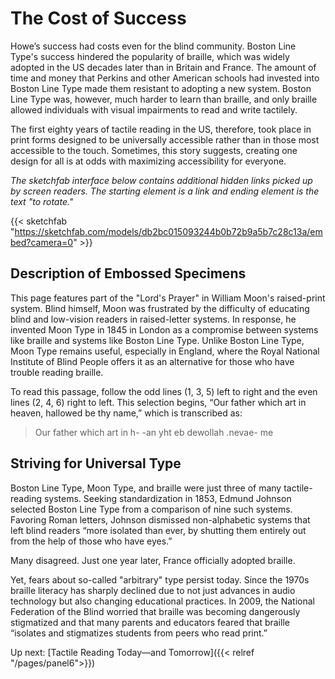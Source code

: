 # The Cost of Success

Howe’s success had costs even for the blind community. Boston Line Type's success hindered the popularity of braille, which was widely adopted in the US decades later than in Britain and France. The amount of time and money that Perkins and other American schools had invested into Boston Line Type made them resistant to adopting a new system. Boston Line Type was, however, much harder to learn than braille, and only braille allowed individuals with visual impairments to read and write tactilely.

The first eighty years of tactile reading in the US, therefore, took place in print forms designed to be universally accessible rather than in those most accessible to the touch. Sometimes, this story suggests, creating one design for all is at odds with maximizing accessibility for everyone.

*The sketchfab interface below contains additional hidden links picked up by screen readers. The starting element is a link and ending element is the text "to rotate."*

{{< sketchfab "https://sketchfab.com/models/db2bc015093244b0b72b9a5b7c28c13a/embed?camera=0" >}}

## Description of Embossed Specimens                 

This page features part of the "Lord's Prayer" in William Moon's raised-print system. Blind himself, Moon was frustrated by the difficulty of educating blind and low-vision readers in raised-letter systems. In response, he invented Moon Type in 1845 in London as a compromise between systems like braille and systems like Boston Line Type. Unlike Boston Line Type, Moon Type remains useful, especially in England, where the Royal National Institute of Blind People offers it as an alternative for those who have trouble reading braille.

To read this passage, follow the odd lines (1, 3, 5) left to right and the even lines (2, 4, 6) right to left. This selection begins, “Our father which art in heaven, hallowed be thy name,” which is transcribed as:

> Our father which art in h-
> -an yht eb dewollah .nevae-
> me

## Striving for Universal Type

Boston Line Type, Moon Type, and braille were just three of many tactile-reading systems. Seeking standardization in 1853, Edmund Johnson selected Boston Line Type from a comparison of nine such systems. Favoring Roman letters, Johnson dismissed non-alphabetic systems that left blind readers “more isolated than ever, by shutting them entirely out from the help of those who have eyes.”

Many disagreed. Just one year later, France officially adopted braille.

Yet, fears about so-called "arbitrary" type persist today. Since the 1970s braille literacy has sharply declined due to not just advances in audio technology but also changing educational practices. In 2009, the National Federation of the Blind worried that braille was becoming dangerously stigmatized and that many parents and educators feared that braille “isolates and stigmatizes students from peers who read print.”

Up next: [Tactile Reading Today—and Tomorrow]({{< relref "/pages/panel6">}}) 